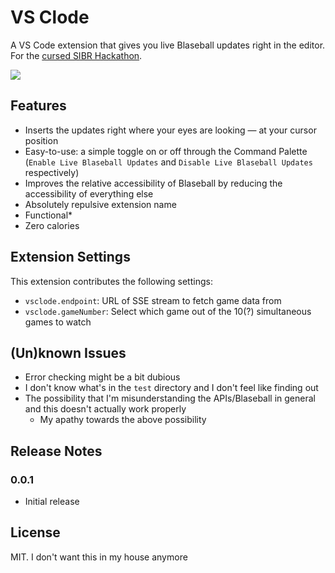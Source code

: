 # VS Clode

A VS Code extension that gives you live Blaseball updates right in the editor. For the [cursed SIBR Hackathon](https://cursed.sibr.dev/).

![](https://cdn.discordapp.com/attachments/863143277150339124/883976724319203368/Peek_2021-09-05_03-18.gif)

## Features

* Inserts the updates right where your eyes are looking — at your cursor position
* Easy-to-use: a simple toggle on or off through the Command Palette (`Enable Live Blaseball Updates` and `Disable Live Blaseball Updates` respectively)
* Improves the relative accessibility of Blaseball by reducing the accessibility of everything else
* Absolutely repulsive extension name
* Functional*
* Zero calories

## Extension Settings

This extension contributes the following settings:

* `vsclode.endpoint`: URL of SSE stream to fetch game data from
* `vsclode.gameNumber`: Select which game out of the 10(?) simultaneous games to watch

## (Un)known Issues

* Error checking might be a bit dubious
* I don't know what's in the `test` directory and I don't feel like finding out
* The possibility that I'm misunderstanding the APIs/Blaseball in general and this doesn't actually work properly
    * My apathy towards the above possibility

## Release Notes

### 0.0.1

* Initial release

## License

MIT. I don't want this in my house anymore
